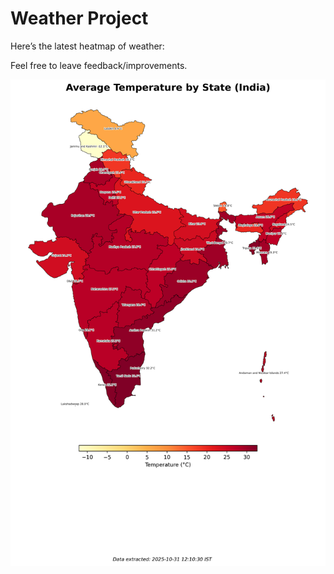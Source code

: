 # Weather Project

Here’s the latest heatmap of weather:

Feel free to leave feedback/improvements.

![India Heatmap](docs/assets/india_heatmap.png?v=0459E0)
